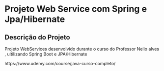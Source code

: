 # Projeto Web Service com Spring e Jpa/Hibernate
## Descrição do Projeto
<p >Projeto WebServices desenvolvido durante o curso do Professor Nelio alves , ultilizando Spring Boot e JPA/Hibernate</p>
https://www.udemy.com/course/java-curso-completo/
